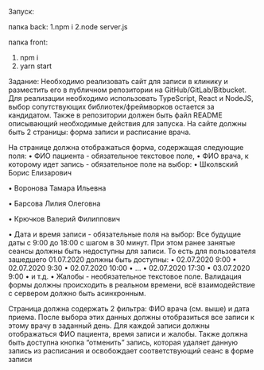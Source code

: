 Запуск:

папка back: 
1.npm i
2.node server.js

папка front: 
1. npm i
2. yarn start

Задание:
Необходимо реализовать сайт для записи в клинику и разместить его в публичном
репозитории на GitHub/GitLab/Bitbucket. Для реализации необходимо использовать
TypeScript, React и NodeJS, выбор сопутствующих библиотек/фреймворков
остается за кандидатом. Также в репозитории должен быть файл README
описывающий необходимые действия для запуска.
На сайте должны быть 2 страницы: форма записи и расписание врача.
<!-- Форма записи -->
На странице должна отображаться форма, содержащая следующие поля:
• ФИО пациента - обязательное текстовое поле,
• ФИО врача, к которому идет запись - обязательное поле на выбор:
• Школвский Борис Елизарович

• Воронова Тамара Ильевна

• Барсова Лилия Олеговна

• Крючков Валерий Филиппович

• Дата и время записи - обязательные поля на выбор:
Все будущие даты с 9:00 до 18:00 с шагом в 30 минут. При этом ранее занятые
сеансы должны быть недоступны для записи. То есть для пользователя
зашедшего 01.07.2020 должны быть доступны:
• 02.07.2020 9:00
• 02.07.2020 9:30
• 02.07.2020 10:00
• …
• 02.07.2020 17:30
• 03.07.2020 9:00
• и т.д.
• Жалобы - необязательное текстовое поле.
Валидация формы должны происходить в реальном времени, всё взаимодействие с сервером должно быть асинхронным.

<!-- Расписание врача -->
Страница должна содержать 2 фильтра: ФИО врача (см. выше) и дата приема.
После выбора этих данных должны отобразиться все записи к этому врачу в
заданный день. Для каждой записи должны отображаться ФИО пациента, время
записи и жалобы.
Также должна быть доступна кнопка “отменить” запись, которая удаляет данную
запись из расписания и освобождает соответствующий сеанс в форме записи
